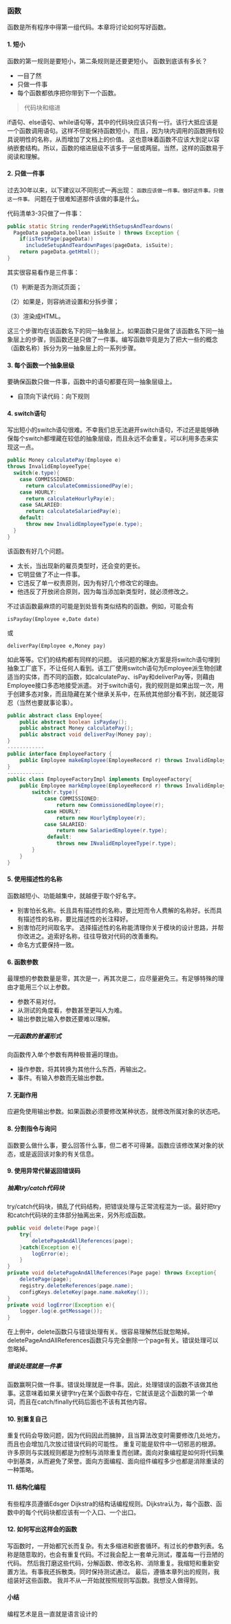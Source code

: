 ### 函数
函数是所有程序中得第一组代码。本章将讨论如何写好函数。

#### 1. 短小
函数的第一规则是要短小，第二条规则是还要更短小。
函数到底该有多长？
- 一目了然
- 只做一件事
- 每个函数都依序把你带到下一个函数。

> 代码块和缩进

if语句、else语句、while语句等，其中的代码块应该只有一行。该行大抵应该是一个函数调用语句。这样不但能保持函数短小，而且，因为块内调用的函数拥有较具说明性的名称，从而增加了文档上的价值。
这也意味着函数不应该大到足以容纳嵌套结构。所以，函数的缩进层级不该多于一层或两层。当然，这样的函数易于阅读和理解。

#### 2. 只做一件事
过去30年以来，以下建议以不同形式一再出现：
`函数应该做一件事。做好这件事。只做这一件事。`
问题在于很难知道那件该做的事是什么。

代码清单3-3只做了一件事：
```java
public static String renderPageWithSetupsAndTeardowns(
  PageData pageData,bollean isSuite ) throws Exception {
    if(isTestPage(pageData))
      includeSetupAndTeardownPages(pageData, isSuite);
    return pageData.getHtml();
}
```
其实很容易看作是三件事：

（1）判断是否为测试页面；

（2）如果是，则容纳进设置和分拆步骤；

（3）渲染成HTML。

这三个步骤均在该函数名下的同一抽象层上。如果函数只是做了该函数名下同一抽象层上的步骤，则函数还是只做了一件事。编写函数毕竟是为了把大一些的概念（函数名称）拆分为另一抽象层上的一系列步骤。

#### 3. 每个函数一个抽象层级
要确保函数只做一件事，函数中的语句都要在同一抽象层级上。

- 自顶向下读代码：向下规则


#### 4. switch语句
写出短小的switch语句很难。不幸我们总无法避开switch语句，不过还是能够确保每个switch都埋藏在较低的抽象层级，而且永远不会重复。可以利用多态来实现这一点。
```java
public Money calculatePay(Employee e)
throws InvalidEmployeeType{
  switch(e.type){
    case COMMISSIONED:
      return calculateCommissionedPay(e);
    case HOURLY:
      return calculateHourlyPay(e);
    case SALARIED:
      return calculateSalariedPay(e);
    default:
      throw new InvalidEmployeeType(e.type);
  }
}
```
该函数有好几个问题。

- 太长，当出现新的雇员类型时，还会变的更长。
- 它明显做了不止一件事。
- 它违反了单一权责原则，因为有好几个修改它的理由。
- 他违反了开放闭合原则，因为每当添加新类型时，就必须修改之。

不过该函数最麻烦的可能是到处皆有类似结构的函数。例如，可能会有
```
isPayday(Employee e,Date date)
```
或
```
deliverPay(Employee e,Money pay)
```
如此等等。它们的结构都有同样的问题。
该问题的解决方案是将switch语句埋到抽象工厂底下，不让任何人看到。该工厂使用switch语句为Employee派生物创建适当的实体，而不同的函数，如calculatePay、isPay和deliverPay等，则藉由Employee接口多态地接受派遣。
对于switch语句，我的规则是如果出现一次，用于创建多态对象，而且隐藏在某个继承关系中，在系统其他部分看不到，就还能容忍（当然也要就事论事）。
```java
public abstract class Employee{
    public abstract boolean isPayday();
    public abstract Money calculatePay();
    public abstract void deliverPay(Money pay);
}
------------
public interface EmployeeFactory {
    public Employee makeEmployee(EmployeeRecord r) throws InvalidEmployeeType;
}
------------
public class EmployeeFactoryImpl implements EmployeeFactory{
    public Employee markEmployee(EmployeeRecord r) throws InvalidEmployeeType{
        switch(r.type){
            case COMMISSIONED:
                return new CommissionedEmployee(r);
            case HOURLY:
                return new HourlyEmployee(r);
            case SALARIED:
                return new SalariedEmployee(r.type);
             default:
                throws new INvalidEmployeeType(r.type);
        }
    }
}
```
#### 5. 使用描述性的名称
函数越短小、功能越集中，就越便于取个好名字。
- 别害怕长名称。长且具有描述性的名称，要比短而令人费解的名称好。长而具有描述性的名称，要比描述性的长注释好。
- 别害怕花时间取名字。
选择描述性的名称能清理你关于模块的设计思路，并帮你改进之。追索好名称，往往导致对代码的改善重构。
- 命名方式要保持一致。
#### 6. 函数参数
最理想的参数数量是零，其次是一，再其次是二，应尽量避免三。有足够特殊的理由才能用三个以上参数。
- 参数不易对付。
- 从测试的角度看，参数甚至更叫人为难。
- 输出参数比输入参数还要难以理解。
##### 一元函数的普遍形式
向函数传入单个参数有两种极普遍的理由。
- 操作参数，将其转换为其他什么东西，再输出之。
- 事件。有输入参数而无输出参数。
#### 7.  无副作用
应避免使用输出参数。如果函数必须要修改某种状态，就修改所属对象的状态吧。
#### 8. 分割指令与询问
函数要么做什么事，要么回答什么事，但二者不可得兼。函数应该修改某对象的状态，或是返回该对象的有关信息。
#### 9. 使用异常代替返回错误码
##### 抽离try/catch代码块
try/catch代码块，搞乱了代码结构，把错误处理与正常流程混为一谈。最好把try和catch代码块的主体部分抽离出来，另外形成函数。
```java
public void delete(Page page){
    try{
        deletePageAndAllReferences(page);
    }catch(Exception e){
        logError(e);
    }
}
private void deletePageAndAllReferences(Page page) throws Exception{
    deletePage(page);
    registry.deleteReferences(page.name);
    configKeys.deleteKey(page.name.makeKey());
}
private void logError(Exception e){
    logger.log(e.getMessage());
}
```
在上例中，delete函数只与错误处理有关。很容易理解然后就忽略掉。deletePageAndAllReferences函数只与完全删除一个page有关。错误处理可以忽略掉。
##### 错误处理就是一件事
函数赢啊只做一件事。错误处理就是一件事。因此，处理错误的函数不该做其他事。这意味着如果关键字try在某个函数中存在，它就该是这个函数的第一个单词，而且在catch/finally代码后面也不该有其他内容。
#### 10. 别重复自己
重复代码会导致问题，因为代码因此而臃肿，且当算法改变时需要修改几处地方。而且也会增加几次放过错误代码的可能性。
重复可能是软件中一切邪恶的根源。许多原则与实践规则都是为控制与消除重复而创建。面向对象编程是如何将代码集中到基类，从而避免了荣誉。面向方面编程、面向组件编程多少也都是消除重读的一种策略。
#### 11. 结构化编程
有些程序员遵循Edsger Dijkstra的结构话编程规则。Dijkstra认为，每个函数、函数中的每个代码块都应该有一个入口、一个出口。
#### 12. 如何写出这样会的函数
写函数时，一开始都冗长而复杂。有太多缩进和嵌套循环。有过长的参数列表。名称是随意取的，也会有重复代码。不过我会配上一套单元测试，覆盖每一行丑陋的代码。
然后我打磨这些代码，分解函数、修改名称、消除重复。我缩短和重新安置方法。有事我还拆散类。同时保持测试通过。
最后，遵循本章列出的规则，我组装好这些函数。
我并不从一开始就按照规则写函数。我想没人做得到。

#### 小结
编程艺术是且一直就是语言设计的